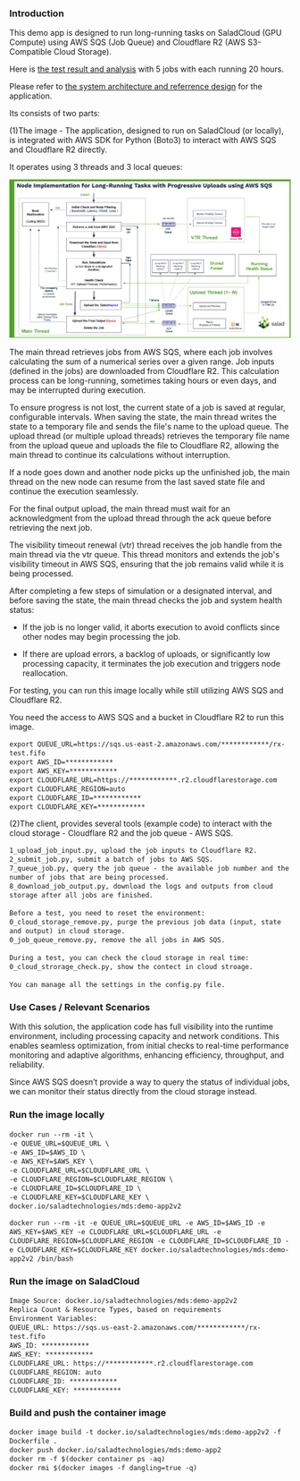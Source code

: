 ### Introduction

This demo app is designed to run long-running tasks on SaladCloud (GPU Compute) using AWS SQS (Job Queue) and Cloudflare R2 (AWS S3-Compatible Cloud Storage).

Here is [the test result and analysis](test_result_analysis_5_jobs_each_20_hours.txt) with 5 jobs with each running 20 hours.

Please refer to [the system architecture and referrence design](https://github.com/SaladTechnologies/mds/blob/main/SCE%20Architectural%20Overview/5%20reference%20design%20for%20long-running%20tasks.png) for the application.

Its consists of two parts:

(1)The image - The application, designed to run on SaladCloud (or locally), is integrated with AWS SDK for Python (Boto3) to interact with AWS SQS and Cloudflare R2 directly.

It operates using 3 threads and 3 local queues:

![Node Implementation](node_implementation.png)

The main thread retrieves jobs from AWS SQS, where each job involves calculating the sum of a numerical series over a given range. Job inputs (defined in the jobs) are downloaded from Cloudflare R2. This calculation process can be long-running, sometimes taking hours or even days, and may be interrupted during execution.

To ensure progress is not lost, the current state of a job is saved at regular, configurable intervals. When saving the state, the main thread writes the state to a temporary file and sends the file's name to the upload queue. The upload thread (or multiple upload threads) retrieves the temporary file name from the upload queue and uploads the file to Cloudflare R2, allowing the main thread to continue its calculations without interruption.

If a node goes down and another node picks up the unfinished job, the main thread on the new node can resume from the last saved state file and continue the execution seamlessly.

For the final output upload, the main thread must wait for an acknowledgment from the upload thread through the ack queue before retrieving the next job.

The visibility timeout renewal (vtr) thread receives the job handle from the main thread via the vtr queue. This thread monitors and extends the job's visibility timeout in AWS SQS, ensuring that the job remains valid while it is being processed.

After completing a few steps of simulation or a designated interval, and before saving the state, the main thread checks the job and system health status:

- If the job is no longer valid, it aborts execution to avoid conflicts since other nodes may begin processing the job.

- If there are upload errors, a backlog of uploads, or significantly low processing capacity, it terminates the job execution and triggers node reallocation.

For testing, you can run this image locally while still utilizing AWS SQS and Cloudflare R2.

You need the access to AWS SQS and a bucket in Cloudflare R2 to run this image.

```
export QUEUE_URL=https://sqs.us-east-2.amazonaws.com/************/rx-test.fifo
export AWS_ID=************
export AWS_KEY=************
export CLOUDFLARE_URL=https://************.r2.cloudflarestorage.com
export CLOUDFLARE_REGION=auto
export CLOUDFLARE_ID=************
export CLOUDFLARE_KEY=************
```

(2)The client, provides several tools (example code) to interact with the cloud storage - Cloudflare R2 and the job queue - AWS SQS.

```
1_upload_job_input.py, upload the job inputs to Cloudflare R2.
2_submit_job.py, submit a batch of jobs to AWS SQS.
7_queue_job.py, query the job queue - the available job number and the number of jobs that are being processed.
8_download_job_output.py, download the logs and outputs from cloud storage after all jobs are finished.

Before a test, you need to reset the environment:
0_cloud_storage_remove.py, purge the previous job data (input, state and output) in cloud storage.
0_job_queue_remove.py, remove the all jobs in AWS SQS.

During a test, you can check the cloud storage in real time:
0_cloud_strorage_check.py, show the contect in cloud stroage.

You can manage all the settings in the config.py file.
```

### Use Cases / Relevant Scenarios

With this solution, the application code has full visibility into the runtime environment, including processing capacity and network conditions. This enables seamless optimization, from initial checks to real-time performance monitoring and adaptive algorithms, enhancing efficiency, throughput, and reliability.

Since AWS SQS doesn’t provide a way to query the status of individual jobs, we can monitor their status directly from the cloud storage instead.

### Run the image locally

```
docker run --rm -it \
-e QUEUE_URL=$QUEUE_URL \
-e AWS_ID=$AWS_ID \
-e AWS_KEY=$AWS_KEY \
-e CLOUDFLARE_URL=$CLOUDFLARE_URL \
-e CLOUDFLARE_REGION=$CLOUDFLARE_REGION \
-e CLOUDFLARE_ID=$CLOUDFLARE_ID \
-e CLOUDFLARE_KEY=$CLOUDFLARE_KEY \
docker.io/saladtechnologies/mds:demo-app2v2 
```

```
docker run --rm -it -e QUEUE_URL=$QUEUE_URL -e AWS_ID=$AWS_ID -e AWS_KEY=$AWS_KEY -e CLOUDFLARE_URL=$CLOUDFLARE_URL -e CLOUDFLARE_REGION=$CLOUDFLARE_REGION -e CLOUDFLARE_ID=$CLOUDFLARE_ID -e CLOUDFLARE_KEY=$CLOUDFLARE_KEY docker.io/saladtechnologies/mds:demo-app2v2 /bin/bash
```

### Run the image on SaladCloud

```
Image Source: docker.io/saladtechnologies/mds:demo-app2v2
Replica Count & Resource Types, based on requirements
Environment Variables:
QUEUE_URL: https://sqs.us-east-2.amazonaws.com/************/rx-test.fifo
AWS_ID: ************
AWS_KEY: ************
CLOUDFLARE_URL: https://************.r2.cloudflarestorage.com
CLOUDFLARE_REGION: auto
CLOUDFLARE_ID: ************
CLOUDFLARE_KEY: ************
```

### Build and push the container image

```
docker image build -t docker.io/saladtechnologies/mds:demo-app2v2 -f Dockerfile .
docker push docker.io/saladtechnologies/mds:demo-app2
docker rm -f $(docker container ps -aq)
docker rmi $(docker images -f dangling=true -q)
```